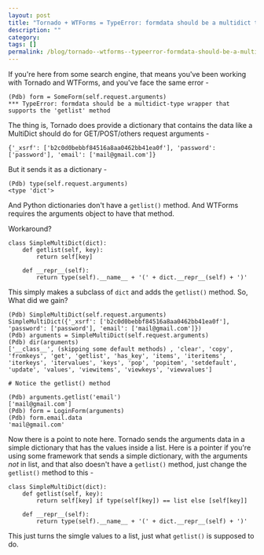 ```yaml
---
layout: post
title: "Tornado + WTForms = TypeError: formdata should be a multidict type wrapper ..."
description: ""
category: 
tags: []
permalink: /blog/tornado--wtforms--typeerror-formdata-should-be-a-multidict-type-wrapper/
---
```

If you're here from some search engine, that means you've been working with Tornado and WTForms, and you've face the same error - 

    (Pdb) form = SomeForm(self.request.arguments)
    *** TypeError: formdata should be a multidict-type wrapper that supports the 'getlist' method

The thing is, Tornado does provide a dictionary that contains the data like a MultiDict should do for GET/POST/others request arguments - 

    {'_xsrf': ['b2c0d0bebbf84516a8aa0462bb41ea0f'], 'password': ['password'], 'email': ['mail@gmail.com']}

But it sends it as a dictionary - 

    (Pdb) type(self.request.arguments)
    <type 'dict'>

And Python dictionaries don't have a `getlist()` method. And WTForms requires the arguments object to have that method.

Workaround?

    class SimpleMultiDict(dict):
        def getlist(self, key):
            return self[key]

        def __repr__(self):
            return type(self).__name__ + '(' + dict.__repr__(self) + ')'

This simply makes a subclass of `dict` and adds the `getlist()` method. So, What did we gain?

    (Pdb) SimpleMultiDict(self.request.arguments)
    SimpleMultiDict({'_xsrf': ['b2c0d0bebbf84516a8aa0462bb41ea0f'], 'password': ['password'], 'email': ['mail@gmail.com']})
    (Pdb) arguments = SimpleMultiDict(self.request.arguments)
    (Pdb) dir(arguments)
    ['__class__', (skipping some default methods) , 'clear', 'copy', 'fromkeys', 'get', 'getlist', 'has_key', 'items', 'iteritems', 'iterkeys', 'itervalues', 'keys', 'pop', 'popitem', 'setdefault', 'update', 'values', 'viewitems', 'viewkeys', 'viewvalues']
    
    # Notice the getlist() method

    (Pdb) arguments.getlist('email')
    ['mail@gmail.com']
    (Pdb) form = LoginForm(arguments)
    (Pdb) form.email.data
    'mail@gmail.com'

Now there is a point to note here. Tornado sends the arguments data in a simple dictionary that has the values inside a list. Here is a pointer if you're using some framework that sends a simple dictionary, with the arguments *not* in list, and that also doesn't have a `getlist()` method, just change the `getlist()` method to this -

    class SimpleMultiDict(dict):
        def getlist(self, key):
            return self[key] if type(self[key]) == list else [self[key]]

        def __repr__(self):
            return type(self).__name__ + '(' + dict.__repr__(self) + ')'

This just turns the simgle values to a list, just what `getlist()` is supposed to do.
